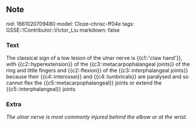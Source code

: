 ## Note
nid: 1661020709480
model: Cloze-chrisc-ff04e
tags: GSSE::!Contributor::Victor_Liu
markdown: false

### Text
<span style="color: var(--field-fg); background:
var(--field-bg);">The classical sign of a low lesion of the ulnar
nerve is</span> <span style="color: var(--field-fg); background: 
 var(--field-bg);">{{c1::<span style="color: var(--field-fg); 
 background: var(--field-bg);">'claw</span> <span style="color: 
 var(--field-fg); background: var(--field-bg);">hand'</span>}},
with {{c2::hyperextension}} of the</span> <span style="color: 
 var(--field-fg); background: var(--field-bg);">{{c3::<span style= 
"color: var(--field-fg); background:
var(--field-bg);">metacarpophalangeal</span> <span style="color: 
 var(--field-fg); background: var(--field-bg);">joints</span>}} of
the ring and little fingers and {{c2::flexion}} of the</span>
<span style="color: var(--field-fg); background:
var(--field-bg);">{{c3::interphalangeal joints}} because their
{{c4::interossei}} and {{c4::lumbricals}} are paralysed and so
cannot flex the</span> <span style="color: var(--field-fg); 
 background: var(--field-bg);">{{c5::metacarpophalangeal}} joints
or extend the {{c5::interphalangeal}} joints</span>

### Extra
<i>The ulnar nerve is most commonly injured behind the elbow or at
<span style="color: var(--field-fg); background:
var(--field-bg);">the wrist.</span></i>
